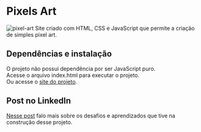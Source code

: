 # Pixels Art
![pixel-art](https://user-images.githubusercontent.com/66449676/173832034-8f8e59b9-031a-4066-81c7-74c947b388ab.jpg)
Site criado com HTML, CSS e JavaScript que permite a criação de simples pixel art.

## Dependências e instalação
O projeto não possui dependência por ser JavaScript puro. <br>
Acesse o arquivo index.html para executar o projeto. <br>
Ou acesse o [site do projeto](https://luizhenriquepy.github.io/pixels-art/).
## Post no LinkedIn
[Nesse post](https://www.linkedin.com/posts/luizhenriquepy_betrybe-vqv-activity-6942826237081890816-foQS?utm_source=linkedin_share&utm_medium=member_desktop_web) falo mais sobre os desafios e aprendizados que tive na construção desse projeto. <br>
